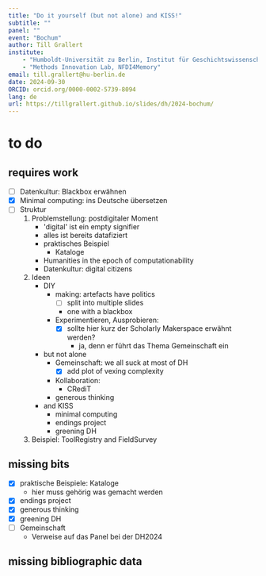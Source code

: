 ```yaml
---
title: "Do it yourself (but not alone) and KISS!"
subtitle: ""
panel: ""
event: "Bochum"
author: Till Grallert
institute: 
    - "Humboldt-Universität zu Berlin, Institut für Geschichtswissenschaften"
    - "Methods Innovation Lab, NFDI4Memory"
email: till.grallert@hu-berlin.de
date: 2024-09-30
ORCID: orcid.org/0000-0002-5739-8094
lang: de
url: https://tillgrallert.github.io/slides/dh/2024-bochum/
---
```


# to do
## requires work

- [ ] Datenkultur: Blackbox erwähnen
- [x] Minimal computing: ins Deutsche übersetzen
- [ ] Struktur
    1. Problemstellung: postdigitaler Moment
        - 'digital' ist ein empty signifier
        - alles ist bereits datafiziert
        - praktisches Beispiel
            - Kataloge
        - Humanities in the epoch of computationability
        - Datenkultur: digital citizens
    2. Ideen
        - DIY
            - making: artefacts have politics
                - [ ] split into multiple slides
                - one with a blackbox
            - Experimentieren, Ausprobieren: 
                - [x] sollte hier kurz der Scholarly Makerspace erwähnt werden?
                    - ja, denn er führt das Thema Gemeinschaft ein
        - but not alone
            - Gemeinschaft: we all suck at most of DH
                - [x] add plot of vexing complexity
            - Kollaboration: 
                - CRediT
            - generous thinking
        - and KISS
            - minimal computing
            - endings project
            - greening DH
    3. Beispiel: ToolRegistry and FieldSurvey

## missing bits

- [x] praktische Beispiele: Kataloge
    - hier muss gehörig was gemacht werden 
- [x] endings project
- [x] generous thinking
- [x] greening DH
- [ ] Gemeinschaft
    - Verweise auf das Panel bei der DH2024

## missing bibliographic data
